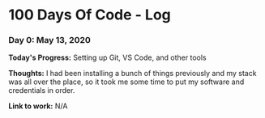 # 100 Days Of Code - Log

### Day 0: May 13, 2020

**Today's Progress:** Setting up Git, VS Code, and other tools

**Thoughts:** I had been installing a bunch of things previously and my stack was all over the place, so it took me some time to put my software and credentials in order. 

**Link to work:** N/A